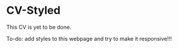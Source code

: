 # CV-Styled

This CV is yet to be done.

To-do: add styles to this webpage and try to make it responsive!!!